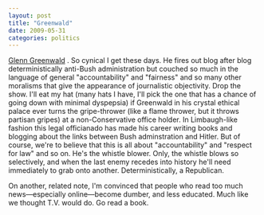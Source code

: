 ```yaml
---
layout: post
title: "Greenwald"
date: 2009-05-31
categories: politics
---
```


[Glenn
Greenwald](http://www.salon.com/opinion/greenwald/2009/05/31/rosen/index.html?source=rss&amp;aim=/opinion/greenwald)
. So cynical I get these days. He fires out blog after blog deterministically
anti-Bush administration but couched so much in the language of general
"accountability" and "fairness" and so many other moralisms that give the
appearance of journalistic objectivity. Drop the show. I'll eat my hat (many
hats I have, I'll pick the one that has a chance of going down with minimal
dyspepsia) if Greenwald in his crystal ethical palace ever turns the
gripe-thrower (like a flame thrower, but it throws partisan gripes) at a
non-Conservative office holder. In Limbaugh-like fashion this legal officianado
has made his career writing books and blogging about the links between Bush
adminstration and Hitler. But of course, we're to believe that this is all about
"accountability" and "respect for law" and so on. He's the whistle blower. Only,
the whistle blows so selectively, and when the last enemy recedes into history
he'll need immediately to grab onto another. Deterministically, a Republican.

On another, related note, I'm convinced that people who read too much
news&mdash;especially online&mdash;become dumber, and less educated. Much like
we thought T.V. would do. Go read a
book.
